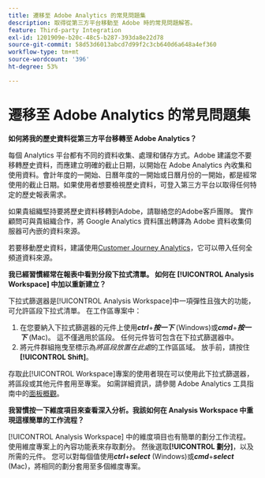 ```yaml
---
title: 遷移至 Adobe Analytics 的常見問題集
description: 取得從第三方平台移動至 Adobe 時的常見問題解答。
feature: Third-party Integration
exl-id: 1201909e-b20c-48c5-b287-393da8e22d78
source-git-commit: 58d53d6013abcd7d99f2c3cb640d6a648a4ef360
workflow-type: tm+mt
source-wordcount: '396'
ht-degree: 53%

---
```


# 遷移至 Adobe Analytics 的常見問題集

**如何將我的歷史資料從第三方平台移轉至 Adobe Analytics？**

每個 Analytics 平台都有不同的資料收集、處理和儲存方式。Adobe 建議您不要移轉歷史資料，而應建立明確的截止日期，以開始在 Adobe Analytics 內收集和使用資料。會計年度的一開始、日曆年度的一開始或日曆月份的一開始，都是經常使用的截止日期。如果使用者想要檢視歷史資料，可登入第三方平台以取得任何特定的歷史報表需求。

如果貴組織堅持要將歷史資料移轉到Adobe，請聯絡您的Adobe客戶團隊。 實作顧問可與貴組織合作，將 Google Analytics 資料匯出轉譯為 Adobe 資料收集伺服器可內嵌的資料來源。

若要移動歷史資料，建議使用[Customer Journey Analytics](https://experienceleague.adobe.com/zh-hant/docs/analytics-platform/using/cja-overview/cja-overview)，它可以帶入任何全頻道資料來源。

**我已經習慣經常在報表中看到分段下拉式清單。 如何在 [!UICONTROL Analysis Workspace] 中加以重新建立？**

下拉式篩選器是[!UICONTROL Analysis Workspace]中一項彈性且強大的功能，可允許區段下拉式清單。 在工作區專案中：

1. 在您要納入下拉式篩選器的元件上使用&#x200B;***ctrl***+***按一下*** (Windows)或&#x200B;***cmd***+***按一下*** (Mac)。 這不僅適用於區段。 任何元件皆可包含在下拉式篩選器中。
2. 將元件群組拖曳至標示為&#x200B;*將區段放置在此處*&#x200B;的工作區區域。 放手前，請按住&#x200B;**[!UICONTROL Shift]**。

存取此[!UICONTROL Workspace]專案的使用者現在可以使用此下拉式篩選器，將區段或其他元件套用至專案。 如需詳細資訊，請參閱 Adobe Analytics 工具指南中的[面板概觀](/help/analyze/analysis-workspace/c-panels/panels.md)。

**我習慣按一下維度項目來查看深入分析。我該如何在 Analysis Workspace 中重現這樣簡單的工作流程？**

[!UICONTROL Analysis Workspace] 中的維度項目也有簡單的劃分工作流程。使用維度專案上的內容功能表來存取劃分。 然後選取&#x200B;**[!UICONTROL 劃分]**，以及所需的元件。 您可以對每個值使用&#x200B;***ctrl***+***select*** (Windows)或&#x200B;***cmd***+***select*** (Mac)，將相同的劃分套用至多個維度專案。
